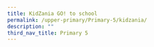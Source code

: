 ```yaml
---
title: KidZania GO! to school
permalink: /upper-primary/Primary-5/kidzania/
description: ""
third_nav_title: Primary 5
---
```

